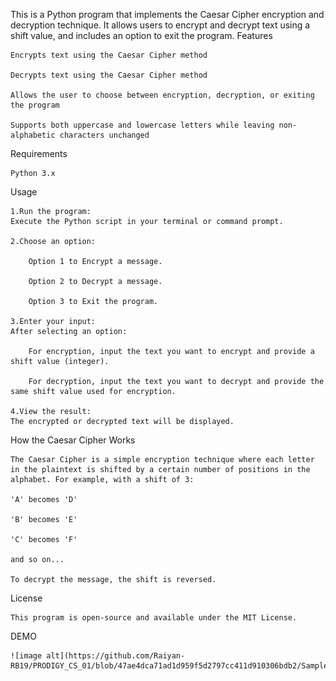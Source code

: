 This is a Python program that implements the Caesar Cipher encryption and decryption technique. It allows users to encrypt and decrypt text using a shift value, and includes an option to exit the program.
Features

    Encrypts text using the Caesar Cipher method

    Decrypts text using the Caesar Cipher method

    Allows the user to choose between encryption, decryption, or exiting the program

    Supports both uppercase and lowercase letters while leaving non-alphabetic characters unchanged

Requirements

    Python 3.x

Usage

    1.Run the program:
    Execute the Python script in your terminal or command prompt.

    2.Choose an option:

        Option 1 to Encrypt a message.

        Option 2 to Decrypt a message.

        Option 3 to Exit the program.

    3.Enter your input:
    After selecting an option:

        For encryption, input the text you want to encrypt and provide a shift value (integer).

        For decryption, input the text you want to decrypt and provide the same shift value used for encryption.

    4.View the result:
    The encrypted or decrypted text will be displayed.

How the Caesar Cipher Works

    The Caesar Cipher is a simple encryption technique where each letter in the plaintext is shifted by a certain number of positions in the alphabet. For example, with a shift of 3:

    'A' becomes 'D'

    'B' becomes 'E'

    'C' becomes 'F'

    and so on...

    To decrypt the message, the shift is reversed.
License

    This program is open-source and available under the MIT License.    

DEMO 

























    ![image alt](https://github.com/Raiyan-RB19/PRODIGY_CS_01/blob/47ae4dca71ad1d959f5d2797cc411d910306bdb2/Sample%20Output.png)
